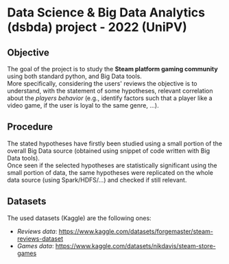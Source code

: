 # Data Science & Big Data Analytics (dsbda) project - 2022 (UniPV)

## Objective
The goal of the project is to study the **Steam platform gaming community** using both standard python, and Big Data tools.<br>
More specifically, considering the users' reviews the objective is to understand, with the statement of some hypotheses, relevant correlation about the *players behavior* (e.g., identify factors such that a player like a video game, if the user is loyal to the same genre, ...).

## Procedure
The stated hypotheses have firstly been studied using a small portion of the overall Big Data source (obtained using snippet of code written with Big Data tools).<br>
Once seen if the selected hypotheses are statistically significant using the small portion of data, the same hypotheses were replicated on the whole data source (using Spark/HDFS/...) and checked if still relevant.

## Datasets
The used datasets (Kaggle) are the following ones:
 - *Reviews data*: https://www.kaggle.com/datasets/forgemaster/steam-reviews-dataset
 - *Games data*: https://www.kaggle.com/datasets/nikdavis/steam-store-games
